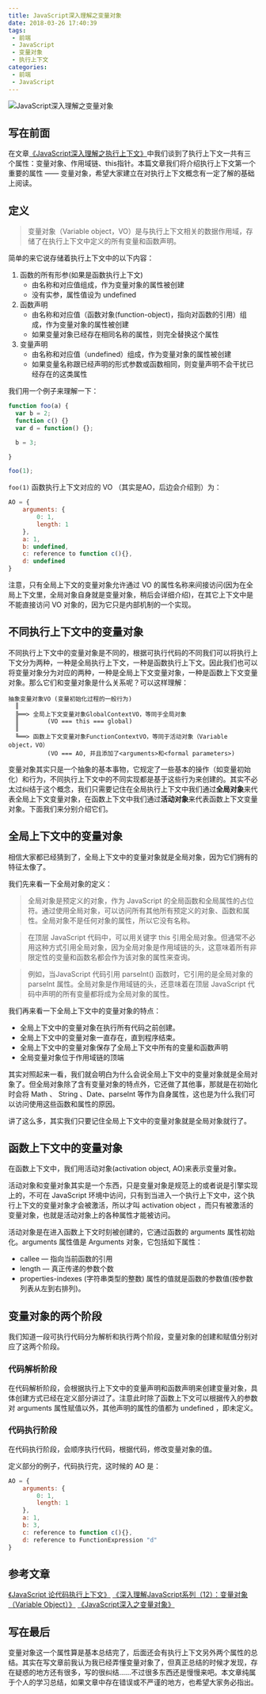 ```yaml
---
title: JavaScript深入理解之变量对象
date: 2018-03-26 17:40:39
tags:
 - 前端
 - JavaScript
 - 变量对象
 - 执行上下文
categories:
 - 前端
 - JavaScript
---
```


![JavaScript深入理解之变量对象](http://p2p4htzmu.bkt.clouddn.com/peitu12-1.jpg)


## 写在前面

在文章[《JavaScript深入理解之执行上下文》](http://cavszhouyou.top/JavaScript%E6%B7%B1%E5%85%A5%E7%90%86%E8%A7%A3%E4%B9%8B%E6%89%A7%E8%A1%8C%E4%B8%8A%E4%B8%8B%E6%96%87.html#more)中我们谈到了执行上下文一共有三个属性：变量对象、作用域链、this指针。本篇文章我们将介绍执行上下文第一个重要的属性 —— 变量对象，希望大家建立在对执行上下文概念有一定了解的基础上阅读。

<!--more-->

## 定义

>变量对象（Variable object，VO）是与执行上下文相关的数据作用域，存储了在执行上下文中定义的所有变量和函数声明。

简单的来它说存储着执行上下文中的以下内容：

1. 函数的所有形参(如果是函数执行上下文)
   * 由名称和对应值组成，作为变量对象的属性被创建
   * 没有实参，属性值设为 undefined
2. 函数声明
   * 由名称和对应值（函数对象(function-object)，指向对函数的引用）组成，作为变量对象的属性被创建
   * 如果变量对象已经存在相同名称的属性，则完全替换这个属性
3. 变量声明
   * 由名称和对应值（undefined）组成，作为变量对象的属性被创建
   * 如果变量名称跟已经声明的形式参数或函数相同，则变量声明不会干扰已经存在的这类属性

我们用一个例子来理解一下：

```js
function foo(a) {
  var b = 2;
  function c() {}
  var d = function() {};

  b = 3;

}

foo(1);
```
`foo(1)` 函数执行上下文对应的 VO （其实是AO，后边会介绍到）为：

```js
AO = {
    arguments: {
        0: 1,
        length: 1
    },
    a: 1,
    b: undefined,
    c: reference to function c(){},
    d: undefined
}

```

注意，只有全局上下文的变量对象允许通过 VO 的属性名称来间接访问(因为在全局上下文里，全局对象自身就是变量对象，稍后会详细介绍)，在其它上下文中是不能直接访问 VO 对象的，因为它只是内部机制的一个实现。

## 不同执行上下文中的变量对象

不同执行上下文中的变量对象是不同的，根据可执行代码的不同我们可以将执行上下文分为两种，一种是全局执行上下文，一种是函数执行上下文。因此我们也可以将变量对象分为对应的两种，一种是全局上下文变量对象，一种是函数上下文变量对象。那么它们和变量对象是什么关系呢？可以这样理解：

```
抽象变量对象VO (变量初始化过程的一般行为)
  ║
  ╠══> 全局上下文变量对象GlobalContextVO，等同于全局对象
  ║        (VO === this === global)
  ║
  ╚══> 函数上下文变量对象FunctionContextVO，等同于活动对象（Variable object，VO）
           (VO === AO, 并且添加了<arguments>和<formal parameters>)
```

变量对象其实只是一个抽象的基本事物，它规定了一些基本的操作（如变量初始化）和行为，不同执行上下文中的不同实现都是基于这些行为来创建的。其实不必太过纠结于这个概念，我们只需要记住在全局执行上下文中我们通过**全局对象**来代表全局上下文变量对象，在函数上下文中我们通过**活动对象**来代表函数上下文变量对象。下面我们来分别介绍它们。

## 全局上下文中的变量对象

相信大家都已经猜到了，全局上下文中的变量对象就是全局对象，因为它们拥有的特征太像了。

我们先来看一下全局对象的定义：

>全局对象是预定义的对象，作为 JavaScript 的全局函数和全局属性的占位符。通过使用全局对象，可以访问所有其他所有预定义的对象、函数和属性。全局对象不是任何对象的属性，所以它没有名称。

>在顶层 JavaScript 代码中，可以用关键字 this 引用全局对象。但通常不必用这种方式引用全局对象，因为全局对象是作用域链的头，这意味着所有非限定性的变量和函数名都会作为该对象的属性来查询。

>例如，当JavaScript 代码引用 parseInt() 函数时，它引用的是全局对象的 parseInt 属性。全局对象是作用域链的头，还意味着在顶层 JavaScript 代码中声明的所有变量都将成为全局对象的属性。

我们再来看一下全局上下文中的变量对象的特点：

* 全局上下文中的变量对象在执行所有代码之前创建。
* 全局上下文中的变量对象一直存在，直到程序结束。
* 全局上下文中的变量对象保存了全局上下文中所有的变量和函数声明
* 全局变量对象位于作用域链的顶端 

其实对照起来一看，我们就会明白为什么会说全局上下文中的变量对象就是全局对象了。但全局对象除了含有变量对象的特点外，它还做了其他事，那就是在初始化时会将 Math 、 String 、Date、parseInt 等作为自身属性，这也是为什么我们可以访问使用这些函数和属性的原因。

讲了这么多，其实我们只要记住全局上下文中的变量对象就是全局对象就行了。

## 函数上下文中的变量对象

在函数上下文中，我们用活动对象(activation object, AO)来表示变量对象。

活动对象和变量对象其实是一个东西，只是变量对象是规范上的或者说是引擎实现上的，不可在 JavaScript 环境中访问，只有到当进入一个执行上下文中，这个执行上下文的变量对象才会被激活，所以才叫 activation object ，而只有被激活的变量对象，也就是活动对象上的各种属性才能被访问。

活动对象是在进入函数上下文时刻被创建的，它通过函数的 arguments 属性初始化。arguments 属性值是 Arguments 对象，它包括如下属性：
* callee — 指向当前函数的引用
* length — 真正传递的参数个数
* properties-indexes (字符串类型的整数) 属性的值就是函数的参数值(按参数列表从左到右排列)。

## 变量对象的两个阶段

我们知道一段可执行代码分为解析和执行两个阶段，变量对象的创建和赋值分别对应了这两个阶段。

### 代码解析阶段

在代码解析阶段，会根据执行上下文中的变量声明和函数声明来创建变量对象，具体创建方式已经在定义部分讲过了。注意此时除了函数上下文可以根据传入的参数对 arguments 属性赋值以外，其他声明的属性的值都为 undefined ，即未定义。

### 代码执行阶段

在代码执行阶段，会顺序执行代码，根据代码，修改变量对象的值。

定义部分的例子，代码执行完，这时候的 AO 是：

```js
AO = {
    arguments: {
        0: 1,
        length: 1
    },
    a: 1,
    b: 3,
    c: reference to function c(){},
    d: reference to FunctionExpression "d"
}
```

## 参考文章

[《JavaScript 论代码执行上下文》](https://www.jianshu.com/p/8f19e45fd1f1)
[《深入理解JavaScript系列（12）：变量对象（Variable Object）》](https://www.cnblogs.com/TomXu/archive/2012/01/16/2309728.html#!comments)
[《JavaScript深入之变量对象》](https://github.com/mqyqingfeng/Blog/issues/5)

## 写在最后

变量对象这一个属性算是基本总结完了，后面还会有执行上下文另外两个属性的总结。其实在写文章前我认为我已经弄懂变量对象了，但真正总结的时候才发现，存在疑惑的地方还有很多，写的很纠结......不过很多东西还是慢慢来吧。本文章纯属于个人的学习总结，如果文章中存在错误或不严谨的地方，也希望大家务必指出。